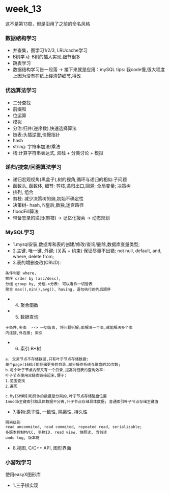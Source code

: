 # week_13
这不是第13周，但是沿用了之前的命名风格

### 数据结构学习
- 并查集，图学习1/2/3, LRUcache学习
- B树学习: B树的插入实现,细节很多
- 跳表学习
- 数据结构学习告一段落 -> 接下来就是应用：mySQL
tips: 我code慢,很大程度上因为没有在纸上缕清楚细节,得改

### 优选算法学习
- 二分查找
- 前缀和
- 位运算
- 模拟
- 分治:归并(逆序数),快速选择算法
- 链表:头插逆置,快慢指针
- hash
- string: 字符串加法/乘法
- 栈:计算字符串表达式, 双栈 + 分类讨论 + 模拟

### 递归/搜索/回溯算法学习

- 递归宏观视角(黑盒子),树的视角,循环与递归的相似:子问题
- 函数头, 函数体, 细节: 剪枝,递归出口,回溯; 全局变量; 决策树
- 排列, 组合
- 剪枝: 减少决策树的熵,初始不确定性
- 决策树- hash, N皇后,数独,迷宫路径
- floodFill算法
- 带备忘录的递归(剪枝) -> 记忆化搜索 -> 动态规划 


### MySQL学习
- 1.mysql安装,数据库和表的创建/修改/查询/删除,数据库变量类型;
- 2.主键, 唯一键, 外键; (关系 + 约束) 保证尽量不出错; not null, default, and, where, delete from;
- 3.表的增删查改(CRUD):
```
条件判断 where,  
排序 order by [asc/desc], 
分组 group by, 分组->分表: 可以看作一切皆表
聚合 max(),min(),avg(), having, 语句执行的先后顺序 
```
- 4. 聚合函数
- 5. 数据查询: 
```
子条件,多表  --> 一切皆表, 将问题拆解;能解决一个表,就能解决多个表
内连接,外连接; 索引
```
- 6. 索引:B+树
```
a. 父亲节点不存储数据,只有叶子节点存储数据: 
单个page(16Kb)能存储更多的目录,减少操作系统与磁盘的IO次数;
b.每个叶子节点内部又有一个目录,提高对链表的查询效率:
叶子节点使用双链表链接起来,便于: 
1.范围查找
2.遍历

c.MyISM索引和具体的数据是分离的,叶子节点存储磁盘位置
Innodb主键索引和具体数据不分离,叶子节点存储具体数据; 普通索引叶子节点存储主键值
```
- 7.事物:原子性, 一致性, 隔离性, 持久性
```
隔离级别
read uncommited, read commited, repeated read, serializable;
多版本控制MVCC, 事物ID, read view, 快照读, 当前读
undo log, 版本链
```
- 8.视图, C/C++ API, 图形界面




### 小游戏学习
使用easyX图形库
- 1.三子棋实现


